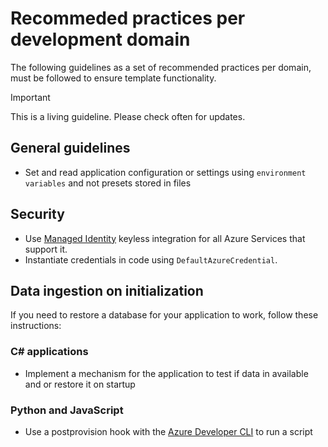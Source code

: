 # Recommeded practices per development domain

The following guidelines as a set of recommended practices per domain, must be followed to ensure template functionality.

> [!IMPORTANT]
> This is a living guideline. Please check often for updates.

## General guidelines

- Set and read application configuration or settings using `environment variables` and not presets stored in files

## Security

- Use [Managed Identity](https://learn.microsoft.com/entra/identity/managed-identities-azure-resources/overview) keyless integration for all Azure Services that support it.
- Instantiate credentials in code using `DefaultAzureCredential`.

## Data ingestion on initialization

If you need to restore a database for your application to work, follow these instructions:

### C# applications

- Implement a mechanism for the application to test if data in available and or restore it on startup

### Python and JavaScript

- Use a postprovision hook with the [Azure Developer CLI](https://learn.microsoft.com/azure/developer/azure-developer-cli/azd-extensibility) to run a script

